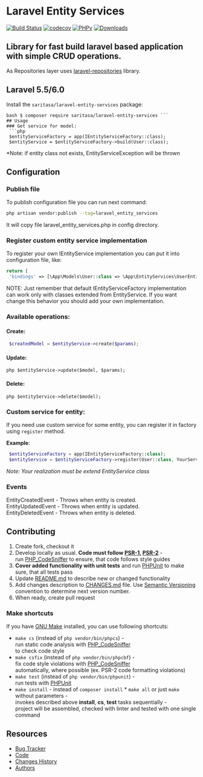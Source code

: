 
# Laravel Entity Services
[![Build Status](https://travis-ci.org/Saritasa/php-laravel-entity-services.svg?branch=master)](https://travis-ci.org/Saritasa/php-laravel-entity-services)
[![codecov](https://codecov.io/gh/Saritasa/php-laravel-entity-services/branch/master/graph/badge.svg)](https://codecov.io/gh/Saritasa/php-laravel-entity-services)
[![PHPv](https://img.shields.io/packagist/php-v/saritasa/laravel-entity-services.svg)](http://www.php.net)
[![Downloads](https://img.shields.io/packagist/dt/saritasa/laravel-entity-services.svg)](https://packagist.org/packages/saritasa/laravel-entity-services)

## Library for fast build laravel based application with simple CRUD operations.
As Repositories layer uses [laravel-repositories](https://github.com/Saritasa/php-laravel-repositories) library.

## Laravel 5.5/6.0
 Install the ```saritasa/laravel-entity-services``` package:

```
bash $ composer require saritasa/laravel-entity-services ```  
## Usage    
### Get service for model: 
 ```php    
 $entityServiceFactory = app(IEntityServiceFactory::class);  
 $entityService = $entityServiceFactory->build(User::class);
 ``` 
 *Note: if entity class not exists, EntityServiceException will be thrown
## Configuration
### Publish file
To publish configuration file you can run next command:  
```bash  
php artisan vendor:publish --tag=laravel_entity_services
```
It will copy file laravel_entity_services.php in config directory.
### Register custom entity service implementation
To register your own IEntityService implementation you can put it into configuration file, like:
```php
return [
 'bindings' => [\App\Models\User::class => \App\EntityServices\UserEntityService::class,],];
```
NOTE: Just remember that default IEntityServiceFactory implementation can work only with classes extended from EntityService. If you want change this behavior you should add your own implementation.  
### Available operations: 
#### Create:
```php
 $createdModel = $entityService->create($params); 
 ```
 #### Update:  
 ```php $entityService->update($model, $params); ```
 #### Delete:  
 ```php $entityService->delete($model); ```
 ### Custom service for entity:  
If you need use custom service for some entity, you can register it in factory using `register` method.  

**Example**:
```php
 $entityServiceFactory = app(IEntityServiceFactory::class);
 $entityService = $entityServiceFactory->register(User::class, YourServiceRealization::class);
 ```
*Note: Your realization must be extend EntityService class*  
### Events
EntityCreatedEvent - Throws when entity is created.  
EntityUpdatedEvent - Throws when entity is updated.  
EntityDeletedEvent - Throws when entity is deleted.  
    
## Contributing    
 1. Create fork, checkout it    
2. Develop locally as usual. **Code must follow [PSR-1](http://www.php-fig.org/psr/psr-1/), [PSR-2](http://www.php-fig.org/psr/psr-2/)** -    
    run [PHP_CodeSniffer](https://github.com/squizlabs/PHP_CodeSniffer) to ensure, that code follows style guides    
3. **Cover added functionality with unit tests** and run [PHPUnit](https://phpunit.de/) to make sure, that all tests pass    
4. Update [README.md](README.md) to describe new or changed functionality    
5. Add changes description to [CHANGES.md](CHANGES.md) file. Use [Semantic Versioning](https://semver.org/) convention to determine next version number.    
6. When ready, create pull request    

### Make shortcuts
 If you have [GNU Make](https://www.gnu.org/software/make/) installed, you can use following shortcuts:    
    
* ```make cs``` (instead of ```php vendor/bin/phpcs```) -    
    run static code analysis with [PHP_CodeSniffer](https://github.com/squizlabs/PHP_CodeSniffer)    
    to check code style    
* ```make csfix``` (instead of ```php vendor/bin/phpcbf```) -    
    fix code style violations with [PHP_CodeSniffer](https://github.com/squizlabs/PHP_CodeSniffer)    
    automatically, where possible (ex. PSR-2 code formatting violations)    
* ```make test``` (instead of ```php vendor/bin/phpunit```) -    
    run tests with [PHPUnit](https://phpunit.de/)    
* ```make install``` - instead of ```composer install``` * ```make all``` or just ```make``` without parameters -    
    invokes described above **install**, **cs**, **test** tasks sequentially -    
    project will be assembled, checked with linter and tested with one single command    
 
## Resources
 * [Bug Tracker](http://github.com/saritasa/php-laravel-entity-services/issues)
* [Code](http://github.com/saritasa/php-laravel-entity-services)
* [Changes History](CHANGES.md)
* [Authors](http://github.com/saritasa/php-laravel-entity-services/contributors)
